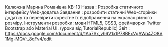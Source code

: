Калюжна Марина Романівна КВ-13
Назва : Розробка статичного інтерфейсу Web-додатка 
Завдання : розробити статичні Web-сторінки додатку та перевірити коректне їх відображення на екранах різного розміру. 
Інструменти розробки: мови HTML5, CSS3, фреймворки Twitter Bootstrap або Material UI. (уроки від TutorialRepublic) 
Звіт : https://docs.google.com/document/d/1Aa7Sx_yh6V1x1P78BExVgAWq4ZO8V1Mg-MQV-_8qFv4/edit

